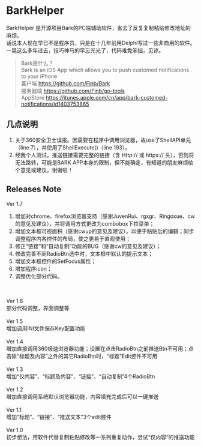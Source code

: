# BarkHelper
BarkHelper 是开源项目Bark的PC端辅助软件，省去了反复复制粘贴修改地址的麻烦。<br>
话说本人现在早已不是程序员，只是在十几年前用Delphi写过一些非商用的软件。一晃这么多年过去，技巧神马的早忘光光了，代码难免笨拙，见谅。
> Bark是什么？<br>
> Bark is an iOS App which allows you to push customed notifications to your iPhone <br>
> 客户端 <https://github.com/Finb/Bark> <br>
> 服务器端 <https://github.com/Finb/go-tools> <br>
> AppStore <https://itunes.apple.com/cn/app/bark-customed-notifications/id1403753865> <br>
## 几点说明
1. 关于360安全卫士误报。因需要在程序中调用浏览器，故use了ShellAPI单元（line 7），并使用了ShellExecute()（line 193）。<br>
2. 经我个人测试，推送链接需要完整的链接（含 Http:// 或 https:// 头），否则将无法跳转，可能是BARK APP本身的限制，但不能确定，有知道的朋友麻烦给个意见或建议，谢谢啦！<br>
## Releases Note
Ver 1.7<br>
1. 增加对chrome、firefox浏览器支持（感谢JuvenRui、rgxgr、Ringoxue、cw的意见及建议），并将调用方式更改为combobox下拉菜单；<br>
2. 增加文本框可视面积（感谢cwup的意见及建议），以便于粘贴后的编辑；同步调整程序内各控件的布局，使之更易于直观使用；<br>
3. 修正“链接”和“自动复制”功能的BUG（感谢cw的意见及建议）；<br>
4. 修改完善不同RadioBtn选中时，文本框中默认的提示文本；<br>
5. 增加文本框控件的SetFocus属性；<br>
6. 增加程序icon；<br>
7. 调整优化部分代码。<br>
<br>
<br>
Ver 1.6<br>
部分代码调整，界面调整等
<br>
<br>
Ver 1.5<br>
增加调用INI文件保存Key配置功能
<br>
<br>
Ver 1.4<br>
增加直接调用360极速浏览器功能；设置在点击RadioBtn之前推送Btn不可用；点击除“标题及内容”之外的其它RadioBtn时，“标题”Edit控件不可用
<br>
<br>
Ver 1.3<br>
增加“仅内容”、“标题及内容”、“链接”、“自动复制”4个RadioBtn
<br>
<br>
Ver 1.2<br>
增加直接调用系统默认浏览器功能，内容填充完成后可以一键推送
<br>
<br>
Ver 1.1<br>
增加“标题”、“链接”、“推送文本”3个edit控件
<br>
<br>
Ver 1.0<br>
初步想法，用软件代替复制粘贴修改等一系列重复动作，尝试“仅内容”的推送功能
